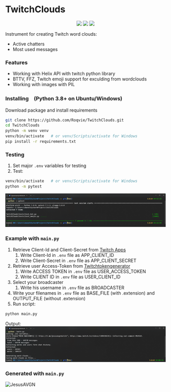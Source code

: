 # TwitchClouds

<div align="center">
    <img src="https://img.shields.io/github/downloads/Roqvie/TwitchClouds/total" />
    <img src="https://img.shields.io/github/commit-activity/m/Roqvie/TwitchClouds" />
    <img src="https://img.shields.io/github/issues/Roqvie/TwitchClouds" />
</div>

Instrument for creating Twitch word clouds:
- Active chatters
- Most used messages

### Features

- Working with Helix API with twitch python library
- BTTV, FFZ, Twitch emoji support for exculding from wordclouds
- Working with images with PIL

### Installing　(Python 3.8+ on Ubuntu/Windows)
Download package and install requirements
```bash
git clone https://github.com/Roqvie/TwitchClouds.git
cd TwitchClouds
python -m venv venv
venv/bin/activate   # or venv/Scripts/activate for Windows
pip install -r requirements.txt
```

### Testing
1. Set major `.env` variables for testing
2. Test:
```bash
venv/bin/activate   # or venv/Scripts/activate for Windows
python -m pytest
```
![Example](https://raw.githubusercontent.com/Roqvie/TwitchClouds/dev/examples/test_preview.png)
### Example with `main.py`

1. Retrieve Client-Id and Client-Secret from [Twitch Apps](https://dev.twitch.tv/console/apps)
   1. Write Client-Id in `.env` file as APP_CLIENT_ID 
   2. Write Client-Secret in `.env` file as APP_CLIENT_SECRET 
2. Retrieve user Access-Token from [Twitchtokengenerator](https://twitchtokengenerator.com/)
   1. Write ACCESS TOKEN in `.env` file as USER_ACCESS_TOKEN 
   2. Write CLIENT ID in `.env` file as USER_CLIENT_ID
3. Select your broadcaster 
   1. Write his username in `.env` file as BROADCASTER
4. Write your filenames in `.env` file as BASE_FILE (with .extension) and OUTPUT_FILE (without .extension)
5. Run script:
```bash
python main.py
```
Output:
![Example](https://raw.githubusercontent.com/Roqvie/TwitchClouds/dev/examples/main_preview.png)


### Generated with `main.py`
![JesusAVGN](https://raw.githubusercontent.com/Roqvie/TwitchClouds/master/generated/hesus-users1.png)
